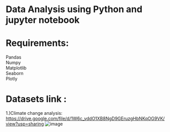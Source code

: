 # Data Analysis using Python and jupyter notebook

# Requirements:

Pandas <br/>
Numpy <br/>
Matplotlib <br/>
Seaborn <br/>
Plotly

# Datasets link :

1.)Climate change analysis: https://drive.google.com/file/d/1W6c_vddO1XB8NgD9GEruzgHbNKqOG9VK/view?usp=sharing
![image](https://user-images.githubusercontent.com/64380584/141676046-dbc739ba-d6e5-449e-8513-a6f8503c748c.png)

